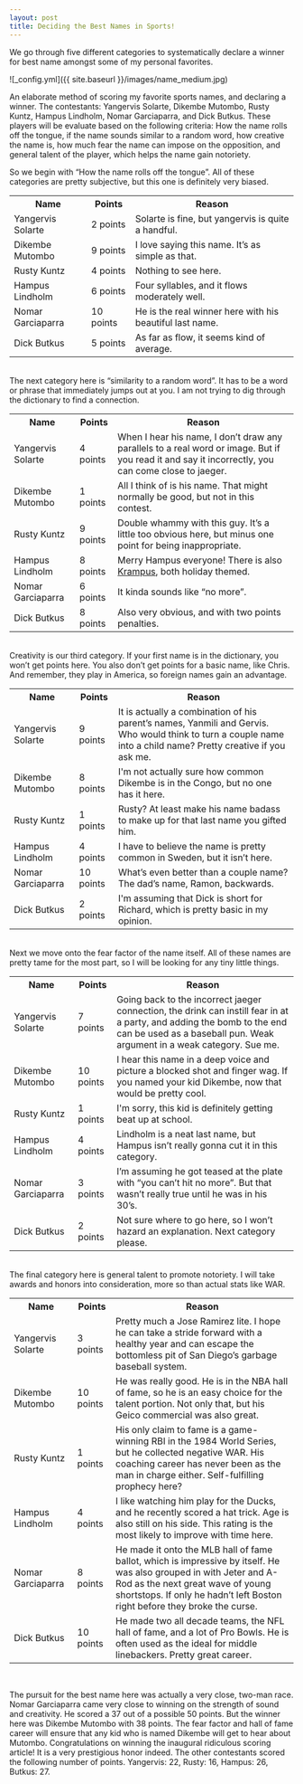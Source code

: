 ```yaml
---
layout: post
title: Deciding the Best Names in Sports!
---
```


We go through five different categories to systematically declare a winner for best name amongst some of my personal favorites.

![_config.yml]({{ site.baseurl }}/images/name_medium.jpg)

<p>An elaborate method of scoring my favorite sports names, and declaring a winner. The contestants: Yangervis Solarte, Dikembe Mutombo, Rusty Kuntz, Hampus Lindholm, Nomar Garciaparra, and Dick Butkus. These players will be evaluate based on the following criteria: How the name rolls off the tongue, if the name sounds similar to a random word, how creative the name is, how much fear the name can impose on the opposition, and general talent of the player, which helps the name gain notoriety.</p>

<table>So we begin with “How the name rolls off the tongue”. All of these categories are pretty subjective, but this one is definitely very biased.
    <tr>
        <th>Name</th><th>Points</th><th>Reason</th>
    </tr>
    <tr>
        <td>Yangervis Solarte</td><td>2 points</td><td>Solarte is fine, but yangervis is quite a handful.</td>
    </tr>
    <tr>
        <td>Dikembe Mutombo</td><td>9 points</td><td>I love saying this name. It’s as simple as that.</td>
    </tr>
    <tr>
        <td>Rusty Kuntz</td><td>4 points</td><td>Nothing to see here.</td>
    </tr>
    <tr>
        <td>Hampus Lindholm</td><td>6 points</td><td>Four syllables, and it flows moderately well.</td>
    </tr>
    <tr>
        <td>Nomar Garciaparra</td><td>10 points</td><td>He is the real winner here with his beautiful last name.</td>
    </tr>
    <tr>
        <td>Dick Butkus</td><td>5 points</td><td>As far as flow, it seems kind of average.</td>
    </tr>
</table>
<br>
<table>The next category here is “similarity to a random word”. It has to be a word or phrase that immediately jumps out at you. I am not trying to dig through the dictionary to find a connection.
    <tr>
        <th>Name</th><th>Points</th><th>Reason</th>
    </tr>
    <tr>
        <td>Yangervis Solarte</td><td>4 points</td><td>When I hear his name, I don’t draw any parallels to a real word or image. But if you read it and say it incorrectly, you can come close to jaeger.</td>
    </tr>
    <tr>
        <td>Dikembe Mutombo</td><td>1 points</td><td>All I think of is his name. That might normally be good, but not in this contest.</td>
    </tr>
    <tr>
        <td>Rusty Kuntz</td><td>9 points</td><td>Double whammy with this guy. It’s a little too obvious here, but minus one point for being inappropriate.</td>
    </tr>
    <tr>
        <td>Hampus Lindholm</td><td>8 points</td><td>Merry Hampus everyone! There is also <a href="https://en.wikipedia.org/wiki/Krampus">Krampus</a>, both holiday themed.</td>
    </tr>
    <tr>
        <td>Nomar Garciaparra</td><td>6 points</td><td>It kinda sounds like “no more”.</td>
    </tr>
    <tr>
        <td>Dick Butkus</td><td>8 points</td><td>Also very obvious, and with two points penalties.</td>
    </tr>
</table>
<br>
<table>Creativity is our third category. If your first name is in the dictionary, you won’t get points here. You also don’t get points for a basic name, like Chris. And remember, they play in America, so foreign names gain an advantage.
    <tr>
        <th>Name</th><th>Points</th><th>Reason</th>
    </tr>
    <tr>
        <td>Yangervis Solarte</td><td>9 points</td><td>It is actually a combination of his parent’s names, Yanmili and Gervis. Who would think to turn a couple name into a child name? Pretty creative if you ask me.</td>
    </tr>
    <tr>
        <td>Dikembe Mutombo</td><td>8 points</td><td>I'm not actually sure how common Dikembe is in the Congo, but no one has it here.</td>
    </tr>
    <tr>
        <td>Rusty Kuntz</td><td>1 points</td><td>Rusty? At least make his name badass to make up for that last name you gifted him.</td>
    </tr>
    <tr>
        <td>Hampus Lindholm</td><td>4 points</td><td>I have to believe the name is pretty common in Sweden, but it isn’t here.</td>
    </tr>
    <tr>
        <td>Nomar Garciaparra</td><td>10 points</td><td>What’s even better than a couple name? The dad’s name, Ramon, backwards.</td>
    </tr>
    <tr>
        <td>Dick Butkus</td><td>2 points</td><td>I'm assuming that Dick is short for Richard, which is pretty basic in my opinion.</td>
    </tr>
</table>
<br>
<table>Next we move onto the fear factor of the name itself. All of these names are pretty tame for the most part, so I will be looking for any tiny little things.
    <tr>
        <th>Name</th><th>Points</th><th>Reason</th>
    </tr>
    <tr>
        <td>Yangervis Solarte</td><td>7 points</td><td>Going back to the incorrect jaeger connection, the drink can instill fear in at a party, and adding the bomb to the end can be used as a baseball pun. Weak argument in a weak category. Sue me.</td>
    </tr>
    <tr>
        <td>Dikembe Mutombo</td><td>10 points</td><td>I hear this name in a deep voice and picture a blocked shot and finger wag. If you named your kid Dikembe, now that would be pretty cool.</td>
    </tr>
    <tr>
        <td>Rusty Kuntz</td><td>1 points</td><td>I'm sorry, this kid is definitely getting beat up at school.</td>
    </tr>
    <tr>
        <td>Hampus Lindholm</td><td>4 points</td><td>Lindholm is a neat last name, but Hampus isn’t really gonna cut it in this category.</td>
    </tr>
    <tr>
        <td>Nomar Garciaparra</td><td>3 points</td><td>I’m assuming he got teased at the plate with “you can’t hit no more”. But that wasn’t really true until he was in his 30’s.</td>
    </tr>
    <tr>
        <td>Dick Butkus</td><td>2 points</td><td>Not sure where to go here, so I won’t hazard an explanation. Next category please.</td>
    </tr>
</table>
<br>
<table>The final category here is general talent to promote notoriety. I will take awards and honors into consideration, more so than actual stats like WAR.
    <tr>
        <th>Name</th><th>Points</th><th>Reason</th>
    </tr>
    <tr>
        <td>Yangervis Solarte</td><td>3 points</td><td>Pretty much a Jose Ramirez lite. I hope he can take a stride forward with a healthy year and can escape the bottomless pit of San Diego’s garbage baseball system.</td>
    </tr>
    <tr>
        <td>Dikembe Mutombo</td><td>10 points</td><td>He was really good. He is in the NBA hall of fame, so he is an easy choice for the talent portion. Not only that, but his Geico commercial was also great.</td>
    </tr>
    <tr>
        <td>Rusty Kuntz</td><td>1 points</td><td>His only claim to fame is a game-winning RBI in the 1984 World Series, but he collected negative WAR. His coaching career has never been as the man in charge either. Self-fulfilling prophecy here?</td>
    </tr>
    <tr>
        <td>Hampus Lindholm</td><td>4 points</td><td>I like watching him play for the Ducks, and he recently scored a hat trick. Age is also still on his side. This rating is the most likely to improve with time here.</td>
    </tr>
    <tr>
        <td>Nomar Garciaparra</td><td>8 points</td><td>He made it onto the MLB hall of fame ballot, which is impressive by itself. He was also grouped in with Jeter and A-Rod as the next great wave of young shortstops. If only he hadn’t left Boston right before they broke the curse.</td>
    </tr>
    <tr>
        <td>Dick Butkus</td><td>10 points</td><td>He made two all decade teams, the NFL hall of fame, and a lot of Pro Bowls. He is often used as the ideal for middle linebackers. Pretty great career.</td>
    </tr>
</table>
<br>
<p>The pursuit for the best name here was actually a very close, two-man race. Nomar Garciaparra came very close to winning on the strength of sound and creativity. He scored a 37 out of a possible 50 points. But the winner here was Dikembe Mutombo with 38 points. The fear factor and hall of fame career will ensure that any kid who is named Dikembe will get to hear about Mutombo. Congratulations on winning the inaugural ridiculous scoring article! It is a very prestigious honor indeed. The other contestants scored the following number of points. Yangervis: 22, Rusty: 16, Hampus: 26, Butkus: 27.</p>
